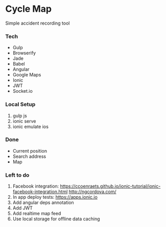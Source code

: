 # Cycle Map
Simple accident recording tool


### Tech
- Gulp
- Browserify
- Jade
- Babel
- Angular
- Google Maps
- Ionic
- JWT
- Socket.io


### Local Setup
1. gulp js
2. ionic serve
3. ionic emulate ios


### Done
- Current position
- Search address
- Map


### Left to do
1. Facebook integration: https://ccoenraets.github.io/ionic-tutorial/ionic-facebook-integration.html http://ngcordova.com/
2. In app deploy tests: https://apps.ionic.io
3. Add angular deps annotation
4. Add JWT
5. Add realtime map feed
6. Use local storage for offline data caching